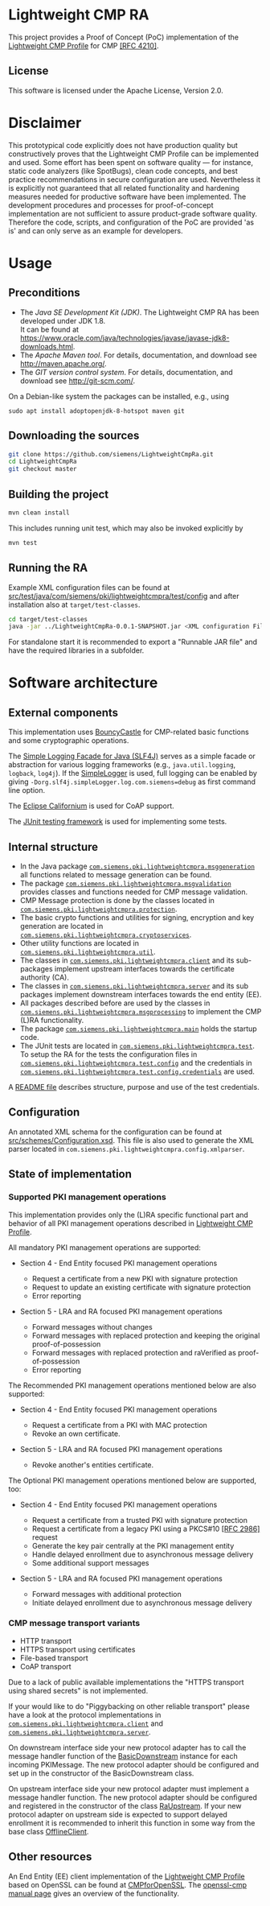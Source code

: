 <!--
Copyright (c) 2019 Siemens AG
Licensed under the Apache License, Version 2.0
SPDX-License-Identifier: Apache-2.0
-->

# Lightweight CMP RA

This project provides a Proof of Concept (PoC) implementation of the
[Lightweight CMP Profile](https://datatracker.ietf.org/doc/draft-ietf-lamps-lightweight-cmp-profile/)
for CMP [[RFC 4210]](https://tools.ietf.org/html/rfc4210).

## License

This software is licensed under the Apache License, Version 2.0.

# Disclaimer

This prototypical code explicitly does not have production quality
but constructively proves that the Lightweight CMP Profile
can be implemented and used.
Some effort has been spent on software quality &mdash; for instance,
static code analyzers (like SpotBugs), clean code concepts,
and best practice recommendations in secure configuration are used.
Nevertheless it is explicitly not guaranteed that all related functionality
and hardening measures needed for productive software have been implemented.
The development procedures and processes for proof-of-concept
implementation are not sufficient to assure product-grade software quality.
Therefore the code, scripts, and configuration of the PoC are provided 'as is'
and can only serve as an example for developers.

# Usage

## Preconditions

* The *Java SE Development Kit (JDK)*.
  The Lightweight CMP RA has been developed under JDK 1.8.\
  It can be found at
  <https://www.oracle.com/java/technologies/javase/javase-jdk8-downloads.html>.
* The *Apache Maven tool*.
  For details, documentation, and download see <http://maven.apache.org/>.
* The *GIT version control system*.
  For details, documentation, and download see <http://git-scm.com/>.

On a Debian-like system the packages can be installed, e.g., using

```
sudo apt install adoptopenjdk-8-hotspot maven git
```

## Downloading the sources

```bash
git clone https://github.com/siemens/LightweightCmpRa.git
cd LightweightCmpRa
git checkout master
```

## Building the project

```bash
mvn clean install
```

This includes running unit test, which may also be invoked explicitly by

```bash
mvn test
```

## Running the RA

Example XML configuration files can be found at
[src/test/java/com/siemens/pki/lightweightcmpra/test/config](
 src/test/java/com/siemens/pki/lightweightcmpra/test/config)
and after installation also at `target/test-classes`.

```bash
cd target/test-classes
java -jar ../LightweightCmpRa-0.0.1-SNAPSHOT.jar <XML configuration File>
```

For standalone start it is recommended  to export a "Runnable JAR file" and have 
the required libraries in a subfolder.


# Software architecture

## External components

This implementation uses [BouncyCastle](https://www.bouncycastle.org/)
for CMP-related basic functions and some cryptographic operations.

The [Simple Logging Facade for Java (SLF4J)](http://www.slf4j.org/)
serves as a simple facade or abstraction for various logging frameworks
(e.g., `java.util.logging`, `logback`, `log4j`).
If the [SimpleLogger](http://www.slf4j.org/apidocs/org/slf4j/impl/SimpleLogger.html) is used,
full logging can be enabled by giving  `-Dorg.slf4j.simpleLogger.log.com.siemens=debug` as first command line option. 

The [Eclipse Californium](https://www.eclipse.org/californium/)
is used for CoAP support.

The [JUnit testing framework](https://junit.org/)
is used for implementing some tests.

## Internal structure

* In the Java package [`com.siemens.pki.lightweightcmpra.msggeneration`](
               src/main/com/siemens/pki/lightweightcmpra/msggeneration/)
  all functions related to message generation can be found.
* The package [`com.siemens.pki.lightweightcmpra.msgvalidation`](
       src/main/com/siemens/pki/lightweightcmpra/msgvalidation/)
  provides classes and functions needed for CMP message validation.
* CMP Message protection is done by the classes located in
         [`com.siemens.pki.lightweightcmpra.protection`](
  src/main/com/siemens/pki/lightweightcmpra/protection/).
* The basic crypto functions and utilities for signing, encryption and key generation 
         are located in 
         [`com.siemens.pki.lightweightcmpra.cryptoservices`](
  src/main/com/siemens/pki/lightweightcmpra/cryptoservices/).
* Other utility functions are located in
         [`com.siemens.pki.lightweightcmpra.util`](
  src/main/com/siemens/pki/lightweightcmpra/util/).
* The classes in [`com.siemens.pki.lightweightcmpra.client`](
          src/main/com/siemens/pki/lightweightcmpra/client/)
  and its sub-packages implement upstream interfaces
  towards the certificate authority (CA).
* The classes in [`com.siemens.pki.lightweightcmpra.server`](
            src/main/com/siemens/pki/lightweightcmpra/server/)
  and its sub packages implement downstream interfaces
  towards the end entity (EE).
* All packages described before are used by the classes in
         [`com.siemens.pki.lightweightcmpra.msgprocessing`](
  src/main/com/siemens/pki/lightweightcmpra/msgprocessing/)
  to implement the CMP (L)RA functionality.
* The package [`com.siemens.pki.lightweightcmpra.main`](
       src/main/com/siemens/pki/lightweightcmpra/main/)
  holds the startup code.
* The JUnit tests are located in
              [`com.siemens.pki.lightweightcmpra.test`](
  src/test/java/com/siemens/pki/lightweightcmpra/test/).
  To setup the RA for the tests the configuration files in
              [`com.siemens.pki.lightweightcmpra.test.config`](
  src/test/java/com/siemens/pki/lightweightcmpra/test/config)
  and the credentials in
              [`com.siemens.pki.lightweightcmpra.test.config.credentials`](
  src/test/java/com/siemens/pki/lightweightcmpra/test/config/credentials)
  are used.

A [README file](src/test/java/com/siemens/pki/lightweightcmpra/test/config/credentials/README.txt)
describes structure, purpose and use of the test credentials.

## Configuration

An annotated XML schema for the configuration can be found at
[src/schemes/Configuration.xsd](src/schemes/Configuration.xsd).
This file is also used to generate the XML parser located in
`com.siemens.pki.lightweightcmpra.config.xmlparser`.

## State of implementation

### Supported PKI management operations

This implementation provides only the (L)RA specific functional part
and behavior of all PKI management operations described in
[Lightweight CMP Profile](https://datatracker.ietf.org/doc/draft-ietf-lamps-lightweight-cmp-profile/).

All mandatory PKI management operations are supported:

* Section 4 - End Entity focused PKI management operations
  * Request a certificate from a new PKI with signature protection
  * Request to update an existing certificate with signature protection
  * Error reporting

* Section 5 - LRA and RA focused PKI management operations
  * Forward messages without changes
  * Forward messages with replaced protection
    and keeping the original proof-of-possession
  * Forward messages with replaced protection and raVerified
    as proof-of-possession
  * Error reporting

The Recommended PKI management operations mentioned below are also supported:

* Section 4 - End Entity focused PKI management operations
  * Request a certificate from a PKI with MAC protection
  * Revoke an own certificate.

* Section 5 - LRA and RA focused PKI management operations
  * Revoke another's entities certificate.

The Optional PKI management operations mentioned below are supported, too:

* Section 4 - End Entity focused PKI management operations
  * Request a certificate from a trusted PKI with signature protection
  * Request a certificate from a legacy PKI using a PKCS#10
    [[RFC 2986]](https://tools.ietf.org/html/rfc2986) request
  * Generate the key pair centrally at the PKI management entity
  * Handle delayed enrollment due to asynchronous message delivery
  * Some additional support messages

* Section 5 - LRA and RA focused PKI management operations
  * Forward messages with additional protection
  * Initiate delayed enrollment due to asynchronous message delivery

### CMP message transport variants

* HTTP transport
* HTTPS transport using certificates
* File-based transport
* CoAP transport

Due to a lack of public available implementations the
"HTTPS transport using shared secrets" is not implemented.

If your would like to do "Piggybacking on other reliable transport"
please have a look at the protocol implementations in
       [`com.siemens.pki.lightweightcmpra.client`](
src/main/com/siemens/pki/lightweightcmpra/client/) and
       [`com.siemens.pki.lightweightcmpra.server`](
src/main/com/siemens/pki/lightweightcmpra/server/).

On downstream interface side
your new protocol adapter has to call the message handler function of the
[BasicDownstream](src/main/com/siemens/pki/lightweightcmpra/msgprocessing/BasicDownstream.java)
instance for each incoming PKIMessage.
The new protocol adapter should be configured and set up in the constructor
of the BasicDownstream class.

On upstream interface side your new protocol adapter must implement
a message handler function.
The new protocol adapter should be configured and registered
in the constructor of the class
[RaUpstream](src/main/com/siemens/pki/lightweightcmpra/msgprocessing/RaUpstream.java).
If your new protocol adapter on upstream side is expected to support
delayed enrollment
it is recommended to inherit this function in some way from the base class
[OfflineClient](src/main/com/siemens/pki/lightweightcmpra/client/offline/OfflineClient.java).

## Other resources

An End Entity (EE) client implementation of the
[Lightweight CMP Profile](<https://datatracker.ietf.org/doc/draft-ietf-lamps-lightweight-cmp-profile/>)
based on OpenSSL can be found at
[CMPforOpenSSL](https://github.com/mpeylo/cmpossl/wiki).
The [openssl-cmp manual page](https://github.com/openssl/openssl/blob/master/doc/man1/openssl-cmp.pod.in)
gives an overview of the functionality.
